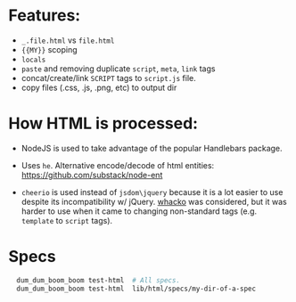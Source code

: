 
Features:
======

  * `_.file.html` vs `file.html`
  * `{{MY}}` scoping
  * `locals`
  * `paste` and removing duplicate `script`, `meta`, `link` tags
  * concat/create/link `SCRIPT` tags to `script.js` file.
  * copy files (.css, .js, .png, etc) to output dir



How HTML is processed:
==============

* NodeJS is used to take advantage of the popular Handlebars package.

* Uses `he`. Alternative encode/decode of html entities: https://github.com/substack/node-ent

* `cheerio` is used instead of `jsdom\jquery` because it is a lot
easier to use despite its incompatibility w/ jQuery.  [whacko](https://github.com/inikulin/whacko)
was considered, but it was harder to use when it came to
changing non-standard tags (e.g. `template` to `script` tags).

Specs
=====

```bash
  dum_dum_boom_boom test-html  # All specs.
  dum_dum_boom_boom test-html  lib/html/specs/my-dir-of-a-spec
```
